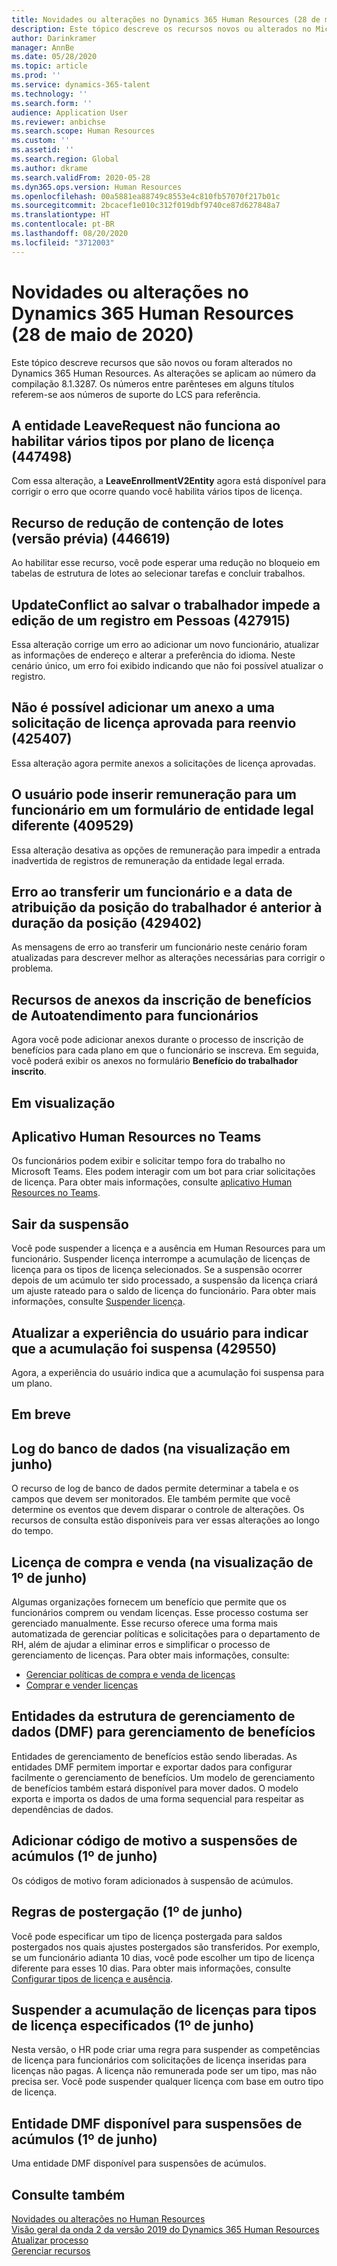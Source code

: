 ```yaml
---
title: Novidades ou alterações no Dynamics 365 Human Resources (28 de maio de 2020)
description: Este tópico descreve os recursos novos ou alterados no Microsoft Dynamics 365 Human Resources para 28 de maio de 2020.
author: Darinkramer
manager: AnnBe
ms.date: 05/28/2020
ms.topic: article
ms.prod: ''
ms.service: dynamics-365-talent
ms.technology: ''
ms.search.form: ''
audience: Application User
ms.reviewer: anbichse
ms.search.scope: Human Resources
ms.custom: ''
ms.assetid: ''
ms.search.region: Global
ms.author: dkrame
ms.search.validFrom: 2020-05-28
ms.dyn365.ops.version: Human Resources
ms.openlocfilehash: 00a5881ea88749c8553e4c810fb57070f217b01c
ms.sourcegitcommit: 2bcacef1e010c312f019dbf9740ce87d627848a7
ms.translationtype: HT
ms.contentlocale: pt-BR
ms.lasthandoff: 08/20/2020
ms.locfileid: "3712003"
---
```

# <a name="whats-new-or-changed-in-dynamics-365-human-resources-may-28-2020"></a>Novidades ou alterações no Dynamics 365 Human Resources (28 de maio de 2020)

Este tópico descreve recursos que são novos ou foram alterados no Dynamics 365 Human Resources. As alterações se aplicam ao número da compilação 8.1.3287. Os números entre parênteses em alguns títulos referem-se aos números de suporte do LCS para referência.

## <a name="leaverequest-entity-doesnt-work-when-you-enable-multiple-types-per-leave-plan-447498"></a>A entidade LeaveRequest não funciona ao habilitar vários tipos por plano de licença (447498)

Com essa alteração, a **LeaveEnrollmentV2Entity** agora está disponível para corrigir o erro que ocorre quando você habilita vários tipos de licença.

## <a name="batch-contention-reduction-feature-preview-446619"></a>Recurso de redução de contenção de lotes (versão prévia) (446619)

Ao habilitar esse recurso, você pode esperar uma redução no bloqueio em tabelas de estrutura de lotes ao selecionar tarefas e concluir trabalhos.

## <a name="updateconflict-while-saving-worker-prevents-editing-a-record-in-people-427915"></a>UpdateConflict ao salvar o trabalhador impede a edição de um registro em Pessoas (427915)

Essa alteração corrige um erro ao adicionar um novo funcionário, atualizar as informações de endereço e alterar a preferência do idioma. Neste cenário único, um erro foi exibido indicando que não foi possível atualizar o registro. 

## <a name="unable-to-add-an-attachment-to-an-approved-leave-request-to-resubmit-425407"></a>Não é possível adicionar um anexo a uma solicitação de licença aprovada para reenvio (425407)

Essa alteração agora permite anexos a solicitações de licença aprovadas.

## <a name="user-can-enter-compensation-for-an-employee-in-a-different-legal-entity-form-409529"></a>O usuário pode inserir remuneração para um funcionário em um formulário de entidade legal diferente (409529)

Essa alteração desativa as opções de remuneração para impedir a entrada inadvertida de registros de remuneração da entidade legal errada.

## <a name="error-when-you-transfer-an-employee-and-the-worker-position-assignment-date-is-before-the-position-duration-429402"></a>Erro ao transferir um funcionário e a data de atribuição da posição do trabalhador é anterior à duração da posição (429402)

As mensagens de erro ao transferir um funcionário neste cenário foram atualizadas para descrever melhor as alterações necessárias para corrigir o problema.

## <a name="attachments-capabilities-in-employee-self-service-benefits-enrollment"></a>Recursos de anexos da inscrição de benefícios de Autoatendimento para funcionários
 
Agora você pode adicionar anexos durante o processo de inscrição de benefícios para cada plano em que o funcionário se inscreva. Em seguida, você poderá exibir os anexos no formulário **Benefício do trabalhador inscrito**.

## <a name="in-preview"></a>Em visualização

## <a name="human-resources-application-in-teams"></a>Aplicativo Human Resources no Teams

Os funcionários podem exibir e solicitar tempo fora do trabalho no Microsoft Teams. Eles podem interagir com um bot para criar solicitações de licença. Para obter mais informações, consulte [aplicativo Human Resources no Teams](https://go.microsoft.com/fwlink/?linkid=2127841). 

## <a name="leave-suspension"></a>Sair da suspensão

Você pode suspender a licença e a ausência em Human Resources para um funcionário. Suspender licença interrompe a acumulação de licenças de licença para os tipos de licença selecionados. Se a suspensão ocorrer depois de um acúmulo ter sido processado, a suspensão da licença criará um ajuste rateado para o saldo de licença do funcionário. Para obter mais informações, consulte [Suspender licença](hr-leave-and-absence-suspend-leave.md).

## <a name="update-user-experience-to-indicate-that-accrual-is-suspended-429550"></a>Atualizar a experiência do usuário para indicar que a acumulação foi suspensa (429550)

Agora, a experiência do usuário indica que a acumulação foi suspensa para um plano.

## <a name="coming-soon"></a>Em breve

## <a name="database-logging-in-preview-in-june"></a>Log do banco de dados (na visualização em junho)

O recurso de log de banco de dados permite determinar a tabela e os campos que devem ser monitorados. Ele também permite que você determine os eventos que devem disparar o controle de alterações. Os recursos de consulta estão disponíveis para ver essas alterações ao longo do tempo.

## <a name="buy-and-sell-leave-in-preview-june-1"></a>Licença de compra e venda (na visualização de 1º de junho)

Algumas organizações fornecem um benefício que permite que os funcionários comprem ou vendam licenças. Esse processo costuma ser gerenciado manualmente. Esse recurso oferece uma forma mais automatizada de gerenciar políticas e solicitações para o departamento de RH, além de ajudar a eliminar erros e simplificar o processo de gerenciamento de licenças. Para obter mais informações, consulte:

- [Gerenciar políticas de compra e venda de licenças](hr-leave-and-absence-manage-buy-and-sell-leave-policies.md)
- [Comprar e vender licenças](hr-employee-self-service-buy-sell-leave.md)

## <a name="data-management-framework-dmf-entities-for-benefits-management"></a>Entidades da estrutura de gerenciamento de dados (DMF) para gerenciamento de benefícios
 
Entidades de gerenciamento de benefícios estão sendo liberadas. As entidades DMF permitem importar e exportar dados para configurar facilmente o gerenciamento de benefícios. Um modelo de gerenciamento de benefícios também estará disponível para mover dados. O modelo exporta e importa os dados de uma forma sequencial para respeitar as dependências de dados.

## <a name="add-reason-code-to-accrual-suspensions-june-1"></a>Adicionar código de motivo a suspensões de acúmulos (1º de junho)

Os códigos de motivo foram adicionados à suspensão de acúmulos.

## <a name="carry-forward-rules-june-1"></a>Regras de postergação (1º de junho)

Você pode especificar um tipo de licença postergada para saldos postergados nos quais ajustes postergados são transferidos. Por exemplo, se um funcionário adianta 10 dias, você pode escolher um tipo de licença diferente para esses 10 dias. Para obter mais informações, consulte [Configurar tipos de licença e ausência](hr-leave-and-absence-types.md).

## <a name="suspend-leave-accrual-for-specified-leave-types-june-1"></a>Suspender a acumulação de licenças para tipos de licença especificados (1º de junho)

Nesta versão, o HR pode criar uma regra para suspender as competências de licença para funcionários com solicitações de licença inseridas para licenças não pagas. A licença não remunerada pode ser um tipo, mas não precisa ser. Você pode suspender qualquer licença com base em outro tipo de licença.

## <a name="dmf-entity-available-for-accrual-suspensions-june-1"></a>Entidade DMF disponível para suspensões de acúmulos (1º de junho)

Uma entidade DMF disponível para suspensões de acúmulos.

## <a name="see-also"></a>Consulte também

[Novidades ou alterações no Human Resources](hr-admin-whats-new.md)</br>
[Visão geral da onda 2 da versão 2019 do Dynamics 365 Human Resources](https://docs.microsoft.com/dynamics365-release-plan/2019wave2/dynamics365-human-resources/)</br>
[Atualizar processo](hr-admin-setup-update-process.md)</br>
[Gerenciar recursos](hr-admin-manage-features.md)